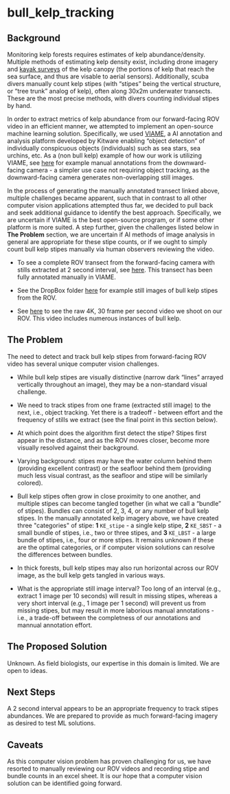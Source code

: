 # bull_kelp_tracking 

## Background
Monitoring kelp forests requires estimates of kelp abundance/density. 
Multiple methods of estimating kelp density exist, including drone imagery and [kayak surveys](http://mappocean.org/wp-content/uploads/2021/07/MaPP_Kelp_Monitoring_Methods_2021.pdf) of the kelp canopy (the portions of kelp that reach the sea surface, and thus are visable to aerial sensors).
Additionally, scuba divers manually count kelp stipes (with “stipes” being the vertical structure, or “tree trunk” analog of kelp), often along 30x2m underwater transects. 
These are the most precise methods, with divers counting individual stipes by hand. 

In order to extract metrics of kelp abundance from our forward-facing ROV video in an efficient manner, we attempted to implement an open-source machine learning solution. 
Specifically, we used [VIAME](https://github.com/VIAME/VIAME?tab=readme-ov-file), a AI annotation and analysis platform developed by Kitware enabling “object detection” of individually conspicuous objects (individuals) such as sea stars, sea urchins, etc. 
As a (non bull kelp) example of how our work is utilizing VIAME, see [here](https://viame.kitware.com/#/viewer/65f9a6c9481fe4ee851404f1) for example manual annotations from the downward-facing camera - a simpler use case not requiring object tracking, as the downward-facing camera generates non-overlapping still images. 

In the process of generating the manually annotated transect linked above, multiple challenges became apparent, such that in contrast to all other computer vision applications attempted thus far, we decided to pull back and seek additional guidance to identify the best approach. 
Specifically, we are uncertain if VIAME is the best open-source program, or if some other platform is more suited.
A step further, given the challenges listed below in **The Problem** section, we are uncertain if AI methods of image analysis in general are appropriate for these stipe counts, or if we ought to simply count bull kelp stipes manually via human observers reviewing the video.  

* To see a complete ROV transect from the forward-facing camera with stills extracted at 2 second interval, see [here](https://viame.kitware.com/#/viewer/6650f76027e66d3c73937562). This transect has been fully annotated manually in VIAME.

* See the DropBox folder [here](https://www.dropbox.com/scl/fo/tb4zhxbxcydjcw2ulzn2x/AI6hLC_uTVSKmR7yAzxr_oA?rlkey=r5gdlz5lt1hvicb9o6ueq0ofh&dl=0) for example still images of bull kelp stipes from the ROV.

* See [here](https://drive.google.com/file/d/1RK28xmY8yo-FMqfbQtPPxmdujq9r2AEu/view?usp=drive_link) to see the raw 4K, 30 frame per second video we shoot on our ROV. This video includes numerous instances of bull kelp. 

## The Problem 
The need to detect and track bull kelp stipes from forward-facing ROV video has several unique computer vision challenges. 

* While bull kelp stipes are visually distinctive (narrow dark “lines” arrayed vertically throughout an image), they may be a non-standard visual challenge. 

* We need to track stipes from one frame (extracted still image) to the next, i.e., object tracking. Yet there is a tradeoff - between effort and the frequency of stills we extract (see the final point in this section below). 

* At which point does the algorithm first detect the stipe? Stipes first appear in the distance, and as the ROV moves closer, become more visually resolved against their background. 

* Varying background: stipes may have the water column behind them (providing excellent contrast) or the seafloor behind them (providing much less visual contrast, as the seafloor and stipe will be similarly colored). 

* Bull kelp stipes often grow in close proximity to one another, and multiple stipes can become tangled together (in what we call a “bundle” of stipes). Bundles can consist of 2, 3, 4, or any number of bull kelp stipes. In the manually annotated kelp imagery above, we have created three "categories" of stipe: **1** `KE_stipe` - a single kelp stipe, **2** `KE_SBST` - a small bundle of stipes, i.e., two or three stipes, and **3** `KE_LBST` - a large bundle of stipes, i.e., four or more stipes. It remains unknown if these are the optimal categories, or if computer vision solutions can resolve the differences between bundles. 

* In thick forests, bull kelp stipes may also run horizontal across our ROV image, as the bull kelp gets tangled in various ways. 

* What is the appropriate still image interval? Too long of an interval (e.g., extract 1 image per 10 seconds) will result in missing stipes, whereas a very short interval (e.g., 1 image per 1 second) will prevent us from missing stipes, but may result in more laborious manual annotations - i.e., a trade-off between the completness of our annotations and mannual annotation effort.  

## The Proposed Solution
Unknown.
As field biologists, our expertise in this domain is limited. 
We are open to ideas. 

## Next Steps
A 2 second interval appears to be an appropriate frequency to track stipes abundances. 
We are prepared to provide as much forward-facing imagery as desired to test ML solutions. 

## Caveats
As this computer vision problem has proven challenging for us, we have resorted to manually reviewing our ROV videos and recording stipe and bundle counts in an excel sheet. 
It is our hope that a computer vision solution can be identified going forward. 
 

